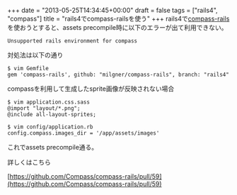 +++
date = "2013-05-25T14:34:45+00:00"
draft = false
tags = ["rails4", "compass"]
title = "rails4でcompass-railsを使う"
+++
rails4で[compass-rails](https://github.com/Compass/compass-rails)を使おうとすると、assets precompile時に以下のエラーが出て利用できない。

	Unsupported rails environment for compass
	
対処法は以下の通り

	$ vim Gemfile
	gem 'compass-rails', github: "milgner/compass-rails", branch: "rails4"
	
compassを利用して生成したsprite画像が反映されない場合

	$ vim application.css.sass
	@import "layout/*.png";
	@include all-layout-sprites;

	$ vim config/application.rb
	config.compass.images_dir = '/app/assets/images'
	
これでassets precompile通る。


詳しくはこちら

[https://github.com/Compass/compass-rails/pull/59](https://github.com/Compass/compass-rails/pull/59)

